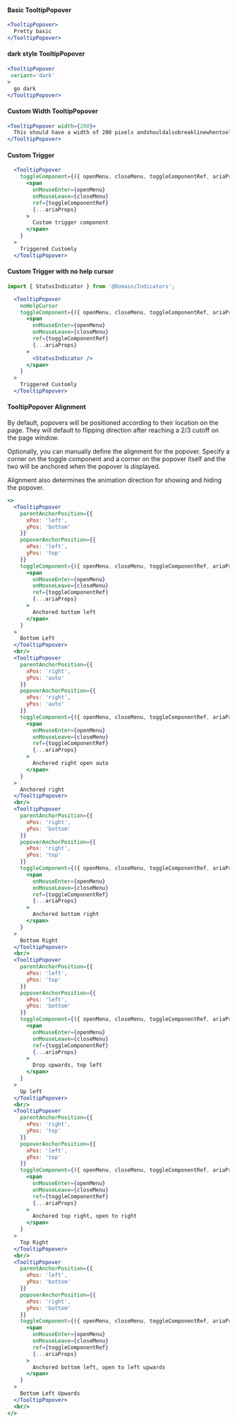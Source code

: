 #### Basic TooltipPopover

```jsx
<TooltipPopover>
  Pretty basic
</TooltipPopover>
```

#### dark style TooltipPopover

```jsx
<TooltipPopover
 variant='dark'
>
  go dark 
</TooltipPopover>
```

#### Custom Width TooltipPopover

```jsx
<TooltipPopover width={200}>
  This should have a width of 200 pixels andshouldalsobreaklinewhentoolong
</TooltipPopover>
```

#### Custom Trigger
```jsx
  <TooltipPopover
    toggleComponent={({ openMenu, closeMenu, toggleComponentRef, ariaProps }) =>
      <span
        onMouseEnter={openMenu}
        onMouseLeave={closeMenu}
        ref={toggleComponentRef}
        {...ariaProps}
      >
        Custom trigger component
      </span>
    }
  >
    Triggered Customly
  </TooltipPopover>

```

#### Custom Trigger with no help cursor
```jsx
import { StatusIndicator } from '@Domain/Indicators';

  <TooltipPopover
    noHelpCursor
    toggleComponent={({ openMenu, closeMenu, toggleComponentRef, ariaProps }) =>
      <span
        onMouseEnter={openMenu}
        onMouseLeave={closeMenu}
        ref={toggleComponentRef}
        {...ariaProps}
      >
        <StatusIndicator />
      </span>
    }
  >
    Triggered Customly
  </TooltipPopover>
```

#### TooltipPopover Alignment

By default, popovers will be positioned according to their location on the page.
They will default to flipping direction after reaching a 2/3 cutoff on the page window.

Optionally, you can manually define the alignment for the popover.
Specify a corner on the toggle component and a corner on the popover itself
and the two will be anchored when the popover is displayed.

Alignment also determines the animation direction for showing and
hiding the popover.

```jsx
<>
  <TooltipPopover
    parentAnchorPosition={{
      xPos: 'left',
      yPos: 'bottom'
    }}
    popoverAnchorPosition={{
      xPos: 'left',
      yPos: 'top'
    }}
    toggleComponent={({ openMenu, closeMenu, toggleComponentRef, ariaProps }) =>
      <span
        onMouseEnter={openMenu}
        onMouseLeave={closeMenu}
        ref={toggleComponentRef}
        {...ariaProps}
      >
        Anchored bottom left
      </span>
    }
  >
    Bottom Left
  </TooltipPopover>
  <br/>
  <TooltipPopover
    parentAnchorPosition={{
      xPos: 'right',
      yPos: 'auto'
    }}
    popoverAnchorPosition={{
      xPos: 'right',
      yPos: 'auto'
    }}
    toggleComponent={({ openMenu, closeMenu, toggleComponentRef, ariaProps }) =>
      <span
        onMouseEnter={openMenu}
        onMouseLeave={closeMenu}
        ref={toggleComponentRef}
        {...ariaProps}
      >
        Anchored right open auto
      </span>
    }
  >
    Anchored right
  </TooltipPopover>
  <br/>
  <TooltipPopover
    parentAnchorPosition={{
      xPos: 'right',
      yPos: 'bottom'
    }}
    popoverAnchorPosition={{
      xPos: 'right',
      yPos: 'top'
    }}
    toggleComponent={({ openMenu, closeMenu, toggleComponentRef, ariaProps }) =>
      <span
        onMouseEnter={openMenu}
        onMouseLeave={closeMenu}
        ref={toggleComponentRef}
        {...ariaProps}
      >
        Anchored bottom right
      </span>
    }
  >
    Bottom Right
  </TooltipPopover>
  <br/>
  <TooltipPopover
    parentAnchorPosition={{
      xPos: 'left',
      yPos: 'top'
    }}
    popoverAnchorPosition={{
      xPos: 'left',
      yPos: 'bottom'
    }}
    toggleComponent={({ openMenu, closeMenu, toggleComponentRef, ariaProps }) =>
      <span
        onMouseEnter={openMenu}
        onMouseLeave={closeMenu}
        ref={toggleComponentRef}
        {...ariaProps}
      >
        Drop upwards, top left
      </span>
    }
  >
    Up left
  </TooltipPopover>
  <br/>
  <TooltipPopover
    parentAnchorPosition={{
      xPos: 'right',
      yPos: 'top'
    }}
    popoverAnchorPosition={{
      xPos: 'left',
      yPos: 'top'
    }}
    toggleComponent={({ openMenu, closeMenu, toggleComponentRef, ariaProps }) =>
      <span
        onMouseEnter={openMenu}
        onMouseLeave={closeMenu}
        ref={toggleComponentRef}
        {...ariaProps}
      >
        Anchored top right, open to right
      </span>
    }
  >
    Top Right
  </TooltipPopover>
  <br/>
  <TooltipPopover
    parentAnchorPosition={{
      xPos: 'left',
      yPos: 'bottom'
    }}
    popoverAnchorPosition={{
      xPos: 'right',
      yPos: 'bottom'
    }}
    toggleComponent={({ openMenu, closeMenu, toggleComponentRef, ariaProps }) =>
      <span
        onMouseEnter={openMenu}
        onMouseLeave={closeMenu}
        ref={toggleComponentRef}
        {...ariaProps}
      >
        Anchored bottom left, open to left upwards
      </span>
    }
  >
    Bottom Left Upwards
  </TooltipPopover>
  <br/>
</>
```
